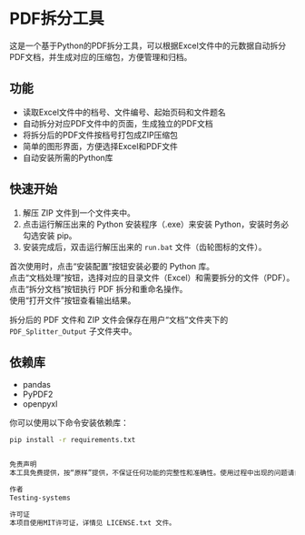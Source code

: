 # PDF拆分工具

这是一个基于Python的PDF拆分工具，可以根据Excel文件中的元数据自动拆分PDF文档，并生成对应的压缩包，方便管理和归档。

## 功能

- 读取Excel文件中的档号、文件编号、起始页码和文件题名
- 自动拆分对应PDF文件中的页面，生成独立的PDF文档
- 将拆分后的PDF文件按档号打包成ZIP压缩包
- 简单的图形界面，方便选择Excel和PDF文件
- 自动安装所需的Python库

## 快速开始

1. 解压 ZIP 文件到一个文件夹中。  
2. 点击运行解压出来的 Python 安装程序（.exe）来安装 Python，安装时务必勾选安装 pip。  
3. 安装完成后，双击运行解压出来的 `run.bat` 文件（齿轮图标的文件）。  

首次使用时，点击“安装配置”按钮安装必要的 Python 库。  
点击“文档处理”按钮，选择对应的目录文件（Excel）和需要拆分的文件（PDF）。  
点击“拆分文档”按钮执行 PDF 拆分和重命名操作。  
使用“打开文件”按钮查看输出结果。  

拆分后的 PDF 文件和 ZIP 文件会保存在用户“文档”文件夹下的 `PDF_Splitter_Output` 子文件夹中。

## 依赖库

- pandas
- PyPDF2
- openpyxl

你可以使用以下命令安装依赖库：

```bash
pip install -r requirements.txt


免责声明
本工具免费提供，按“原样”提供，不保证任何功能的完整性和准确性。使用过程中出现的问题请自行负责。

作者
Testing-systems

许可证
本项目使用MIT许可证，详情见 LICENSE.txt 文件。
